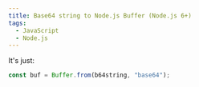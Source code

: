 ```yaml
---
title: Base64 string to Node.js Buffer (Node.js 6+)
tags:
  - JavaScript
  - Node.js
---
```


It's just:

```javascript
const buf = Buffer.from(b64string, "base64");
```
